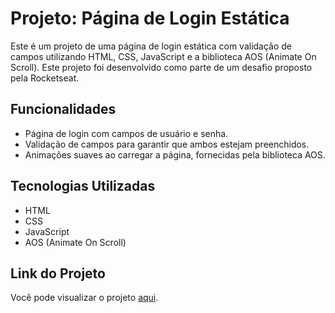 # Projeto: Página de Login Estática

Este é um projeto de uma página de login estática com validação de campos utilizando HTML, CSS, JavaScript e a biblioteca AOS (Animate On Scroll). Este projeto foi desenvolvido como parte de um desafio proposto pela Rocketseat.

## Funcionalidades

- Página de login com campos de usuário e senha.
- Validação de campos para garantir que ambos estejam preenchidos.
- Animações suaves ao carregar a página, fornecidas pela biblioteca AOS.

## Tecnologias Utilizadas

- HTML
- CSS
- JavaScript
- AOS (Animate On Scroll) 

## Link do Projeto

Você pode visualizar o projeto [aqui](https://gabrielth58.github.io/Login-Page/).
